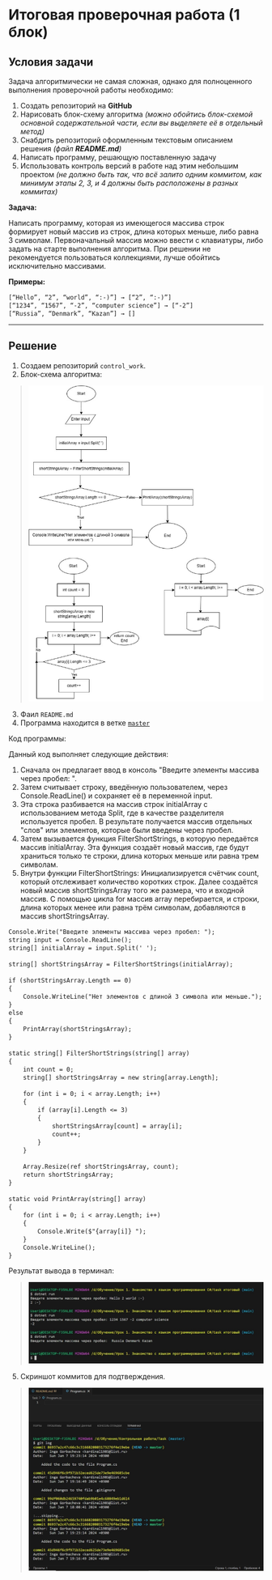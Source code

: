 # Итоговая проверочная работа (1 блок)
## **Условия задачи**

Задача алгоритмически не самая сложная, однако для полноценного выполнения проверочной работы необходимо:

1. Создать репозиторий на __GitHub__
2. Нарисовать блок-схему алгоритма _(можно обойтись блок-схемой основной содержательной части, если вы выделяете её в отдельный метод)_
3. Снабдить репозиторий оформленным текстовым описанием решения _(файл __README.md__)_
4. Написать программу, решающую поставленную задачу
5. Использовать контроль версий в работе над этим небольшим проектом _(не должно быть так, что всё залито одним коммитом, как минимум этапы 2, 3, и 4 должны быть расположены в разных коммитах)_

**Задача:**

Написать программу, которая из имеющегося массива строк формирует новый массив из строк, длина которых меньше, либо равна 3 символам. Первоначальный массив можно ввести с клавиатуры, либо задать на старте выполнения алгоритма. При решении не рекомендуется пользоваться коллекциями, лучше обойтись исключительно массивами.

**Примеры:**
```
[“Hello”, “2”, “world”, “:-)”] → [“2”, “:-)”]
[“1234”, “1567”, “-2”, “computer science”] → [“-2”]
[“Russia”, “Denmark”, “Kazan”] → []
```
***

## **Решение**
1. Создаем репозиторий `control_work`.
2. Блок-схема алгоритма:

> ![Block-diagram](Block_diagram.drawio.jpg)

3. Фаил `README.md`
4. Программа находится в ветке [`master`](/Task/Program.cs "Открыть решение")

Код программы:

Данный код выполняет следующие действия:
1.	Сначала он предлагает ввод в консоль "Введите элементы массива через пробел: ".
2.	Затем считывает строку, введённую пользователем, через Console.ReadLine() и сохраняет её в переменной input.
3.	Эта строка разбивается на массив строк initialArray с использованием метода Split, где в качестве разделителя используется пробел. В результате получается массив отдельных "слов" или элементов, которые были введены через пробел.
4.	Затем вызывается функция FilterShortStrings, в которую передаётся массив initialArray. Эта функция создаёт новый массив, где будут храниться только те строки, длина которых меньше или равна трем символам.
5.	Внутри функции FilterShortStrings:
Инициализируется счётчик count, который отслеживает количество коротких строк. Далее создаётся новый массив shortStringsArray того же размера, что и входной массив. С помощью цикла for массив array перебирается, и строки, длина которых менее или равна трём символам, добавляются в массив shortStringsArray.


```
Console.Write("Введите элементы массива через пробел: ");
string input = Console.ReadLine();
string[] initialArray = input.Split(' ');

string[] shortStringsArray = FilterShortStrings(initialArray);

if (shortStringsArray.Length == 0)
{
    Console.WriteLine("Нет элементов с длиной 3 символа или меньше.");
}
else
{
    PrintArray(shortStringsArray);
}

static string[] FilterShortStrings(string[] array)
{
    int count = 0;
    string[] shortStringsArray = new string[array.Length];

    for (int i = 0; i < array.Length; i++)
    {
        if (array[i].Length <= 3)
        {
            shortStringsArray[count] = array[i];
            count++;
        }
    }

    Array.Resize(ref shortStringsArray, count); 
    return shortStringsArray;
}

static void PrintArray(string[] array)
{
    for (int i = 0; i < array.Length; i++)
    {
        Console.Write($"{array[i]} ");
    }
    Console.WriteLine();
}

```
Результат вывода в терминал:

> ![image answer in terminal](Result.jpg)

5. Скриншот коммитов для подтверждения.

>![Screenshot of commits](Commit1.jpg)